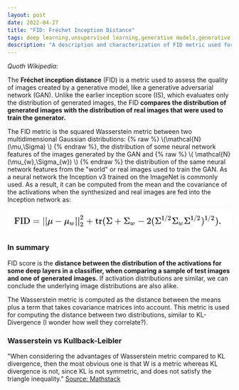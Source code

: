 ```yaml
---
layout: post
date: 2022-04-27
title: "FID: Fréchet Inception Distance"
tags: deep learning,unsupervised learning,generative models,generative,GAN,metric
description: "A description and characterization of FID metric used for evaluating generative models."
---
```


_Quoth Wikipedia:_

The **Fréchet inception distance** (FID) is a metric used to assess the quality of images created by a generative model, like a generative adversarial network (GAN). Unlike the earlier inception score (IS), which evaluates only the distribution of generated images, the FID **compares the distribution of generated images with the distribution of real images that were used to train the generator.**

The FID metric is the squared Wasserstein metric between two multidimensional Gaussian distributions: {% raw %} \\\(\mathcal{N}(\mu,\Sigma) \\\) {% endraw %}, the distribution of some neural network features of the images generated by the GAN and {% raw %} \\\( \mathcal{N}(\mu_{w},\Sigma_{w}) \\\) {% endraw %} the distribution of the same neural network features from the "world" or real images used to train the GAN. As a neural network the Inception v3 trained on the ImageNet is commonly used. As a result, it can be computed from the mean and the covariance of the activations when the synthesized and real images are fed into the Inception network as: 

![](image/fid1.png)


### In summary

FID score is the **distance between the distribution of the activations for some deep layers in a classifier, when comparing a sample of test images and one of generated images.** If activation distributions are similar, we can conclude the underlying image distributions are also alike. 

The Wasserstein metric is computed as the distance between the means plus a term that takes covariance matrices into account. This metric is used for computing the distance between two distributions, similar to KL-Divergence (I wonder how well they correlate?).

### Wasserstein vs Kullback-Leibler

"When considering the advantages of Wasserstein metric compared to KL divergence, then the most obvious one is that W is a metric whereas KL divergence is not, since KL is not symmetric, and does not satisfy the triangle inequality."
[Source: Mathstack](https://stats.stackexchange.com/questions/295617/what-is-the-advantages-of-wasserstein-metric-compared-to-kullback-leibler-diverg)

